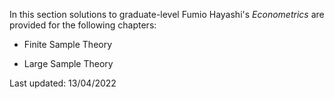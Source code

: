 In this section solutions to graduate-level Fumio Hayashi's *Econometrics* are provided for the following chapters:

- Finite Sample Theory

- Large Sample Theory


Last updated: 13/04/2022
